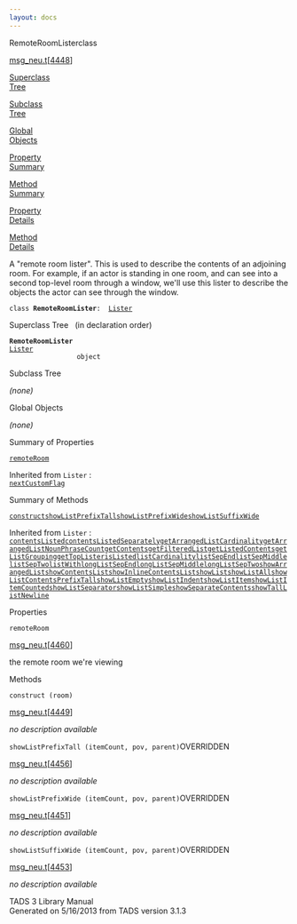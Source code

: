 ```yaml
---
layout: docs
---
```

<span class="title">RemoteRoomLister</span><span class="type">class</span>

[msg_neu.t](../file/msg_neu.t.html)\[[4448](../source/msg_neu.t.html#4448)\]

[Superclass  
Tree](#_SuperClassTree_)

[Subclass  
Tree](#_SubClassTree_)

[Global  
Objects](#_ObjectSummary_)

[Property  
Summary](#_PropSummary_)

[Method  
Summary](#_MethodSummary_)

[Property  
Details](#_Properties_)

[Method  
Details](#_Methods_)

<div class="fdesc">

A "remote room lister". This is used to describe the contents of an
adjoining room. For example, if an actor is standing in one room, and
can see into a second top-level room through a window, we'll use this
lister to describe the objects the actor can see through the window.

`class `**`RemoteRoomLister`**` :   `[`Lister`](../object/Lister.html)

</div>

<span id="_SuperClassTree_"></span>

<div class="mjhd">

<span class="hdln">Superclass Tree</span>   (in declaration order)

</div>

**`RemoteRoomLister`**  
[`Lister`](../object/Lister.html)  
`                 object`  
<span id="_SubClassTree_"></span>

<div class="mjhd">

<span class="hdln">Subclass Tree</span>  

</div>

*(none)* <span id="_ObjectSummary_"></span>

<div class="mjhd">

<span class="hdln">Global Objects</span>  

</div>

*(none)* <span id="_PropSummary_"></span>

<div class="mjhd">

<span class="hdln">Summary of Properties</span>  

</div>

[`remoteRoom`](#remoteRoom)

Inherited from `Lister` :  
[`nextCustomFlag`](../object/Lister.html#nextCustomFlag)

<span id="_MethodSummary_"></span>

<div class="mjhd">

<span class="hdln">Summary of Methods</span>  

</div>

[`construct`](#construct)[`showListPrefixTall`](#showListPrefixTall)[`showListPrefixWide`](#showListPrefixWide)[`showListSuffixWide`](#showListSuffixWide)

Inherited from `Lister` :  
[`contentsListed`](../object/Lister.html#contentsListed)[`contentsListedSeparately`](../object/Lister.html#contentsListedSeparately)[`getArrangedListCardinality`](../object/Lister.html#getArrangedListCardinality)[`getArrangedListNounPhraseCount`](../object/Lister.html#getArrangedListNounPhraseCount)[`getContents`](../object/Lister.html#getContents)[`getFilteredList`](../object/Lister.html#getFilteredList)[`getListedContents`](../object/Lister.html#getListedContents)[`getListGrouping`](../object/Lister.html#getListGrouping)[`getTopLister`](../object/Lister.html#getTopLister)[`isListed`](../object/Lister.html#isListed)[`listCardinality`](../object/Lister.html#listCardinality)[`listSepEnd`](../object/Lister.html#listSepEnd)[`listSepMiddle`](../object/Lister.html#listSepMiddle)[`listSepTwo`](../object/Lister.html#listSepTwo)[`listWith`](../object/Lister.html#listWith)[`longListSepEnd`](../object/Lister.html#longListSepEnd)[`longListSepMiddle`](../object/Lister.html#longListSepMiddle)[`longListSepTwo`](../object/Lister.html#longListSepTwo)[`showArrangedList`](../object/Lister.html#showArrangedList)[`showContentsList`](../object/Lister.html#showContentsList)[`showInlineContentsList`](../object/Lister.html#showInlineContentsList)[`showList`](../object/Lister.html#showList)[`showListAll`](../object/Lister.html#showListAll)[`showListContentsPrefixTall`](../object/Lister.html#showListContentsPrefixTall)[`showListEmpty`](../object/Lister.html#showListEmpty)[`showListIndent`](../object/Lister.html#showListIndent)[`showListItem`](../object/Lister.html#showListItem)[`showListItemCounted`](../object/Lister.html#showListItemCounted)[`showListSeparator`](../object/Lister.html#showListSeparator)[`showListSimple`](../object/Lister.html#showListSimple)[`showSeparateContents`](../object/Lister.html#showSeparateContents)[`showTallListNewline`](../object/Lister.html#showTallListNewline)

<span id="_Properties_"></span>

<div class="mjhd">

<span class="hdln">Properties</span>  

</div>

<span id="remoteRoom"></span>

`remoteRoom`

[msg_neu.t](../file/msg_neu.t.html)\[[4460](../source/msg_neu.t.html#4460)\]

<div class="desc">

the remote room we're viewing

</div>

<span id="_Methods_"></span>

<div class="mjhd">

<span class="hdln">Methods</span>  

</div>

<span id="construct"></span>

`construct (room)`

[msg_neu.t](../file/msg_neu.t.html)\[[4449](../source/msg_neu.t.html#4449)\]

<div class="desc">

*no description available*

</div>

<span id="showListPrefixTall"></span>

`showListPrefixTall (itemCount, pov, parent)`<span class="rem">OVERRIDDEN</span>

[msg_neu.t](../file/msg_neu.t.html)\[[4456](../source/msg_neu.t.html#4456)\]

<div class="desc">

*no description available*

</div>

<span id="showListPrefixWide"></span>

`showListPrefixWide (itemCount, pov, parent)`<span class="rem">OVERRIDDEN</span>

[msg_neu.t](../file/msg_neu.t.html)\[[4451](../source/msg_neu.t.html#4451)\]

<div class="desc">

*no description available*

</div>

<span id="showListSuffixWide"></span>

`showListSuffixWide (itemCount, pov, parent)`<span class="rem">OVERRIDDEN</span>

[msg_neu.t](../file/msg_neu.t.html)\[[4453](../source/msg_neu.t.html#4453)\]

<div class="desc">

*no description available*

</div>

<div class="ftr">

TADS 3 Library Manual  
Generated on 5/16/2013 from TADS version 3.1.3

</div>
